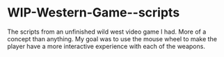 # WIP-Western-Game--scripts
The scripts from an unfinished wild west video game I had. More of a concept than anything. My goal was to use the mouse wheel to make the player have a more interactive experience with each of the weapons.

